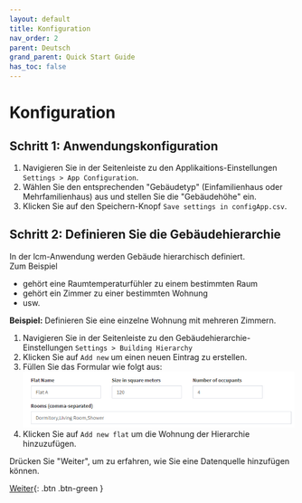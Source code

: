 ```yaml
---
layout: default
title: Konfiguration
nav_order: 2
parent: Deutsch
grand_parent: Quick Start Guide
has_toc: false
---
```


# Konfiguration
## Schritt 1: Anwendungskonfiguration
1. Navigieren Sie in der Seitenleiste zu den Applikaitions-Einstellungen `Settings > App Configuration`.
1. Wählen Sie den entsprechenden "Gebäudetyp" (Einfamilienhaus oder Mehrfamilienhaus) aus und stellen Sie die "Gebäudehöhe" ein.
1. Klicken Sie auf den Speichern-Knopf `Save settings in configApp.csv`.

## Schritt 2: Definieren Sie die Gebäudehierarchie
In der lcm-Anwendung werden Gebäude hierarchisch definiert.<br>
Zum Beispiel
- gehört eine Raumtemperaturfühler zu einem bestimmten Raum
- gehört ein Zimmer zu einer bestimmten Wohnung
- usw.

**Beispiel:** Definieren Sie eine einzelne Wohnung mit mehreren Zimmern.

1. Navigieren Sie in der Seitenleiste zu den Gebäudehierarchie-Einstellungen `Settings > Building Hierarchy`
1. Klicken Sie auf `Add new` um einen neuen Eintrag zu erstellen.
1. Füllen Sie das Formular wie folgt aus:<br>
   <img src="https://raw.githubusercontent.com/hslu-ige-laes/lcm/master/docs/assets/images/settingsBldgHierarchy_01.PNG" style="border:1px solid hellgrau"/>
1. Klicken Sie auf `Add new flat` um die Wohnung der Hierarchie hinzuzufügen.

Drücken Sie "Weiter", um zu erfahren, wie Sie eine Datenquelle hinzufügen können.

[Weiter](https://hslu-ige-laes.github.io/lcm/docs/quickStartGuide/de/addDataSource/){: .btn .btn-green }
